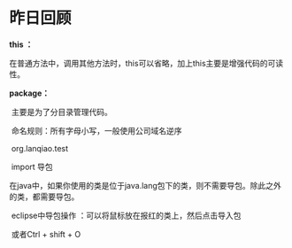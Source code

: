 # 昨日回顾

**this	：**

​	在普通方法中，调用其他方法时，this可以省略，加上this主要是增强代码的可读性。

**package：**

​	主要是为了分目录管理代码。

​	命名规则：所有字母小写，一般使用公司域名逆序

​	org.lanqiao.test

​	import	导包

​	在java中，如果你使用的类是位于java.lang包下的类，则不需要导包。除此之外的类，都需要导包。

​	eclipse中导包操作 ：可以将鼠标放在报红的类上，然后点击导入包

​	或者Ctrl + shift + O